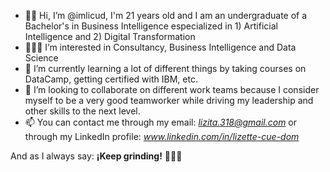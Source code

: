 - 👋🏻 Hi, I’m @imlicud, I'm 21 years old and I am an undergraduate of a Bachelor's in Business Intelligence especialized in 1) Artificial Intelligence and 2) Digital Transformation
- 👩🏻‍💻 I’m interested in Consultancy, Business Intelligence and Data Science
- 🌱 I’m currently learning a lot of different things by taking courses on DataCamp, getting certified with IBM, etc.
- 💞️ I’m looking to collaborate on different work teams because I consider myself to be a very good teamworker while driving my leadership and other skills to the next level.
- 📫 You can contact me through my email: *lizita.318@gmail.com* or through my LinkedIn profile: *www.linkedin.com/in/lizette-cue-dom*

And as I always say: **¡Keep grinding!** 🤩🫵🏻 

<!---
imlicud/imlicud is a ✨ special ✨ repository because its `README.md` (this file) appears on your GitHub profile.
You can click the Preview link to take a look at your changes.
--->
